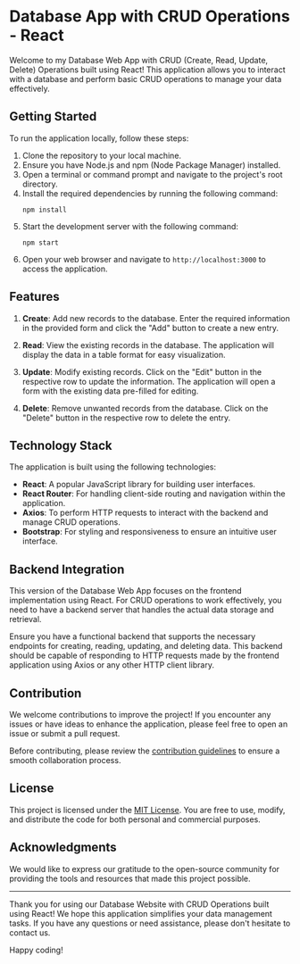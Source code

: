 # Database App with CRUD Operations - React

Welcome to my Database Web App with CRUD (Create, Read, Update, Delete) Operations built using React! This application allows you to interact with a database and perform basic CRUD operations to manage your data effectively.

## Getting Started

To run the application locally, follow these steps:

1. Clone the repository to your local machine.
2. Ensure you have Node.js and npm (Node Package Manager) installed.
3. Open a terminal or command prompt and navigate to the project's root directory.
4. Install the required dependencies by running the following command:
   ```
   npm install
   ```
5. Start the development server with the following command:
   ```
   npm start
   ```
6. Open your web browser and navigate to `http://localhost:3000` to access the application.

## Features

1. **Create**: Add new records to the database. Enter the required information in the provided form and click the "Add" button to create a new entry.

2. **Read**: View the existing records in the database. The application will display the data in a table format for easy visualization.

3. **Update**: Modify existing records. Click on the "Edit" button in the respective row to update the information. The application will open a form with the existing data pre-filled for editing.

4. **Delete**: Remove unwanted records from the database. Click on the "Delete" button in the respective row to delete the entry.

## Technology Stack

The application is built using the following technologies:

- **React**: A popular JavaScript library for building user interfaces.
- **React Router**: For handling client-side routing and navigation within the application.
- **Axios**: To perform HTTP requests to interact with the backend and manage CRUD operations.
- **Bootstrap**: For styling and responsiveness to ensure an intuitive user interface.

## Backend Integration

This version of the Database Web App focuses on the frontend implementation using React. For CRUD operations to work effectively, you need to have a backend server that handles the actual data storage and retrieval.

Ensure you have a functional backend that supports the necessary endpoints for creating, reading, updating, and deleting data. This backend should be capable of responding to HTTP requests made by the frontend application using Axios or any other HTTP client library.

## Contribution

We welcome contributions to improve the project! If you encounter any issues or have ideas to enhance the application, please feel free to open an issue or submit a pull request.

Before contributing, please review the [contribution guidelines](CONTRIBUTING.md) to ensure a smooth collaboration process.

## License

This project is licensed under the [MIT License](LICENSE). You are free to use, modify, and distribute the code for both personal and commercial purposes.

## Acknowledgments

We would like to express our gratitude to the open-source community for providing the tools and resources that made this project possible.

---

Thank you for using our Database Website with CRUD Operations built using React! We hope this application simplifies your data management tasks. If you have any questions or need assistance, please don't hesitate to contact us.

Happy coding!
